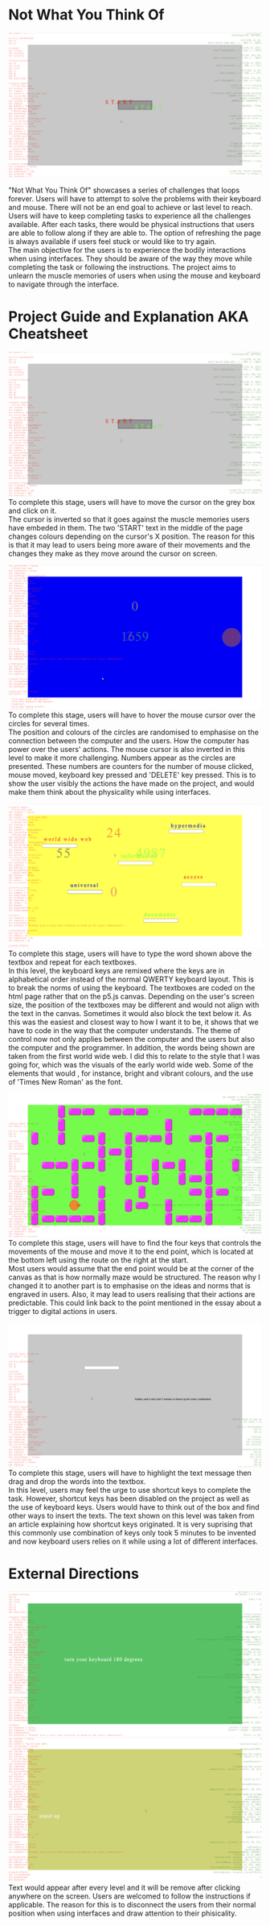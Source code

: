# Not What You Think Of
![Screenshot of Project](ss+rec/screenshot1.png)

"Not What You Think Of" showcases a series of challenges that loops forever. Users will have to attempt to solve the problems with their keyboard and mouse. There will not be an end goal to achieve or last level to reach. Users will have to keep completing tasks to experience all the challenges available. After each tasks, there would be physical instructions that users are able to follow along if they are able to.  The option of refreshing the page is always available if users feel stuck or would like to try again.  
The main objective for the users is to experience the bodily interactions when using interfaces. They should be aware of the way they move while completing the task or following the instructions. The project aims to unlearn the muscle memories of users when using the mouse and keyboard to navigate through the interface. 

# Project Guide and Explanation AKA Cheatsheet
![Level 1](ss+rec/screenshot1.png)
To complete this stage, users will have to move the cursor on the grey box and click on it.  
The cursor is inverted so that it goes against the muscle memories users have embeded in them. The two 'START' text in the middle of the page changes colours depending on the cursor's X position. The reason for this is that it may lead to users being more aware of their movements and the changes they make as they move around the cursor on screen.  
  
![Level 2](ss+rec/screenshot2.png)
To complete this stage, users will have to hover the mouse cursor over the circles for several times.  
The position and colours of the circles are randomised to emphasise on the connection between the computer and the users. How the computer has power over the users' actions. The mouse cursor is also inverted in this level to make it more challenging. Numbers appear as the circles are presented. These numbers are counters for the number of mouse clicked, mouse moved, keyboard key pressed and 'DELETE' key pressed. This is to show the user visibly the actions the have made on the project, and would make them think about the physicality while using interfaces.  
  
![Level 3](ss+rec/screenshot3.png)
To complete this stage, users will have to type the word shown above the textbox and repeat for each textboxes.  
In this level, the keyboard keys are remixed where the keys are in alphabetical order instead of the normal QWERTY keyboard layout. This is to break the norms of using the keyboard. The textboxes are coded on the html page rather that on the p5.js canvas. Depending on the user's screen size, the position of the textboxes may be different and would not align with the text in the canvas. Sometimes it would also block the text below it. As this was the easiest and closest way to how I want it to be, it shows that we have to code in the way that the computer understands. The theme of control now not only applies between the computer and the users but also the computer and the programmer. In addition, the words being shown are taken from the first world wide web. I did this to relate to the style that I was going for, which was the visuals of the early world wide web. Some of the elements that would , for instance, bright and vibrant colours, and the use of 'Times New Roman' as the font.  
  
![Level 4](ss+rec/screenshot4.png)
To complete this stage, users will have to find the four keys that controls the movements of the mouse and move it to the end point, which is located at the bottom left using the route on the right at the start.  
Most users would assume that the end point would be at the corner of the canvas as that is how normally maze would be structured. The reason why I changed it to another part is to emphasise on the ideas and norms that is engraved in users. Also, it may lead to users realising that their actions are predictable. This could link back to the point mentioned in the essay about a trigger to digital actions in users.  
  
![Level 5](ss+rec/screenshot5.png)
To complete this stage, users will have to highlight the text message then drag and drop the words into the textbox.  
In this level, users may feel the urge to use shortcut keys to complete the task. However, shortcut keys has been disabled on the project as well as the use of keyboard keys. Users would have to think out of the box and find other ways to insert the texts. The text shown on this level was taken from an article explaining how shortcut keys originated. It is very suprising that this commonly use combination of keys only took 5 minutes to be invented and now keyboard users relies on it while using a lot of different interfaces.
  
# External Directions
![Direction 1](ss+rec/screenshot6.png)
![Direction 2](ss+rec/screenshot7.png)
Text would appear after every level and it will be remove after clicking anywhere on the screen. Users are welcomed to follow the instructions if applicable. The reason for this is to disconnect the users from their normal position when using interfaces and draw attention to their phisicality. 